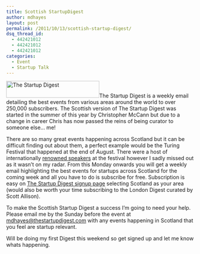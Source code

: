 ```yaml
---
title: Scottish StartupDigest
author: mdhayes
layout: post
permalink: /2011/10/13/scottish-startup-digest/
dsq_thread_id:
  - 442421012
  - 442421012
  - 442421012
categories:
  - Event
  - Startup Talk
---
```

<img class="alignright" title="Startup Digest" src="http://www.crunchbase.com/assets/images/resized/0007/0520/70520v6-max-250x250.jpg" alt="The Startup Digest" width="250" height="45" />The Startup Digest is a weekly email detailing the best events from various areas around the world to over 250,000 subscribers. The Scottish version of The Startup Digest was started in the summer of this year by Christopher McCann but due to a change in career Chris has now passed the reins of being curator to someone else&#8230; me!

There are so many great events happening across Scotland but it can be difficult finding out about them, a perfect example would be the Turing Festival that happened at the end of August. There were a host of internationally [renowned speakers][1] at the festival however I sadly missed out as it wasn&#8217;t on my radar. From this Monday onwards you will get a weekly email highlighting the best events for startups across Scotland for the coming week and all you have to do is subscribe for free. Subscription is easy on [The Startup Digest signup page][2] selecting Scotland as your area (would also be worth your time subscribing to the London Digest curated by Scott Allison).

To make the Scottish Startup Digest a success I&#8217;m going to need your help. Please email me by the Sunday before the event at <mdhayes@thestartupdigest.com> with any events happening in Scotland that you feel are startup relevant.

Will be doing my first Digest this weekend so get signed up and let me know whats happening.

 [1]: http://www.turingfestival.com/speakers/ "Turning Festival Speakers"
 [2]: http://startupdigest.com/subscribe/ "The Startup Digest Signup Page"